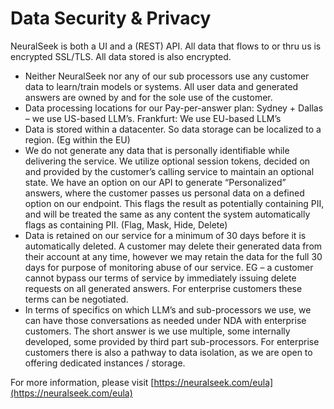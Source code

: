 # Data Security & Privacy

NeuralSeek is both a UI and a (REST) API. All data that flows to or thru us is encrypted SSL/TLS. All data stored is also encrypted.

- Neither NeuralSeek nor any of our sub processors use any customer data to learn/train models or systems. All user data and generated answers are owned by and for the sole use of the customer.
- Data processing locations for our Pay-per-answer plan: Sydney + Dallas – we use US-based LLM’s. Frankfurt: We use EU-based LLM’s
- Data is stored within a datacenter. So data storage can be localized to a region. (Eg within the EU)
- We do not generate any data that is personally identifiable while delivering the service. We utilize optional session tokens, decided on and provided by the customer’s calling service to maintain an optional state. We have an option on our API to generate “Personalized” answers, where the customer passes us personal data on a defined option on our endpoint. This flags the result as potentially containing PII, and will be treated the same as any content the system automatically flags as containing PII. (Flag, Mask, Hide, Delete)
- Data is retained on our service for a minimum of 30 days before it is automatically deleted. A customer may delete their generated data from their account at any time, however we may retain the data for the full 30 days for purpose of monitoring abuse of our service. EG – a customer cannot bypass our terms of service by immediately
issuing delete requests on all generated answers. For enterprise customers these terms can be negotiated.
- In terms of specifics on which LLM’s and sub-processors we use, we can have those conversations as needed under NDA with enterprise customers. The short answer is we use multiple, some internally developed, some provided by third part sub-processors. For enterprise customers there is also a pathway to data isolation, as we are open to offering dedicated instances / storage.

For more information, please visit [https://neuralseek.com/eula](https://neuralseek.com/eula)